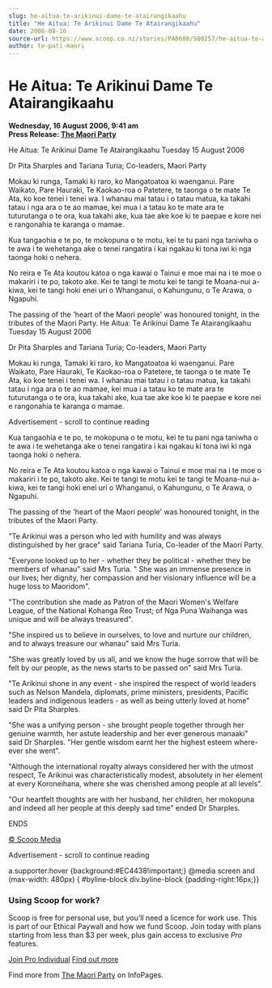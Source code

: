 ```yaml
---
slug: he-aitua-te-arikinui-dame-te-atairangikaahu
title: "He Aitua: Te Arikinui Dame Te Atairangikaahu"
date: 2006-08-16
source-url: https://www.scoop.co.nz/stories/PA0608/S00257/he-aitua-te-arikinui-dame-te-atairangikaahu.htm
author: te-pati-maori
---
```

He Aitua: Te Arikinui Dame Te Atairangikaahu
============================================

**Wednesday, 16 August 2006, 9:41 am**  
**Press Release: [The Maori Party](https://info.scoop.co.nz/The_Maori_Party)**

He Aitua: Te Arikinui Dame Te Atairangikaahu Tuesday 15 August 2006

Dr Pita Sharples and Tariana Turia; Co-leaders, Maori Party

Mokau ki runga, Tamaki ki raro, ko Mangatoatoa ki waenganui. Pare Waikato, Pare Hauraki, Te Kaokao-roa o Patetere, te taonga o te mate Te Ata, ko koe tenei i tenei wa. I whanau mai tatau i o tatau matua, ka takahi tatau i nga ara o te ao mamae, kei mua i a tatau ko te mate ara te tuturutanga o te ora, kua takahi ake, kua tae ake koe ki te paepae e kore nei e rangonahia te karanga o mamae.

Kua tangaohia e te po, te mokopuna o te motu, kei te tu pani nga taniwha o te awa i te wehetanga ake o tenei rangatira i kai ngakau ki tona iwi ki nga taonga hoki o nehera.

No reira e Te Ata koutou katoa o nga kawai o Tainui e moe mai na i te moe o makariri i te po, takoto ake. Kei te tangi te motu kei te tangi te Moana-nui a-kiwa, kei te tangi hoki enei uri o Whanganui, o Kahungunu, o Te Arawa, o Ngapuhi.

The passing of the 'heart of the Maori people' was honoured tonight, in the tributes of the Maori Party. He Aitua: Te Arikinui Dame Te Atairangikaahu Tuesday 15 August 2006

Dr Pita Sharples and Tariana Turia; Co-leaders, Maori Party

Mokau ki runga, Tamaki ki raro, ko Mangatoatoa ki waenganui. Pare Waikato, Pare Hauraki, Te Kaokao-roa o Patetere, te taonga o te mate Te Ata, ko koe tenei i tenei wa. I whanau mai tatau i o tatau matua, ka takahi tatau i nga ara o te ao mamae, kei mua i a tatau ko te mate ara te tuturutanga o te ora, kua takahi ake, kua tae ake koe ki te paepae e kore nei e rangonahia te karanga o mamae.

Advertisement - scroll to continue reading





Kua tangaohia e te po, te mokopuna o te motu, kei te tu pani nga taniwha o te awa i te wehetanga ake o tenei rangatira i kai ngakau ki tona iwi ki nga taonga hoki o nehera.

No reira e Te Ata koutou katoa o nga kawai o Tainui e moe mai na i te moe o makariri i te po, takoto ake. Kei te tangi te motu kei te tangi te Moana-nui a-kiwa, kei te tangi hoki enei uri o Whanganui, o Kahungunu, o Te Arawa, o Ngapuhi.

The passing of the 'heart of the Maori people' was honoured tonight, in the tributes of the Maori Party.

"Te Arikinui was a person who led with humility and was always distinguished by her grace" said Tariana Turia, Co-leader of the Maori Party.

"Everyone looked up to her - whether they be political - whether they be members of whanau" said Mrs Turia. " She was an immense presence in our lives; her dignity, her compassion and her visionary influence will be a huge loss to Maoridom".

"The contribution she made as Patron of the Maori Women's Welfare League, of the National Kohanga Reo Trust; of Nga Puna Waihanga was unique and will be always treasured".

"She inspired us to believe in ourselves, to love and nurture our children, and to always treasure our whanau" said Mrs Turia.

"She was greatly loved by us all, and we know the huge sorrow that will be felt by our people, as the news starts to be passed on" said Mrs Turia.

"Te Arikinui shone in any event - she inspired the respect of world leaders such as Nelson Mandela, diplomats, prime ministers, presidents, Pacific leaders and indigenous leaders - as well as being utterly loved at home" said Dr Pita Sharples.

"She was a unifying person - she brought people together through her genuine warmth, her astute leadership and her ever generous manaaki" said Dr Sharples. "Her gentle wisdom earnt her the highest esteem where-ever she went".

"Although the international royalty always considered her with the utmost respect, Te Arikinui was characteristically modest, absolutely in her element at every Koroneihana, where she was cherished among people at all levels".

"Our heartfelt thoughts are with her husband, her children, her mokopuna and indeed all her people at this deeply sad time" ended Dr Sharples.

ENDS

  

[© Scoop Media](http://www.scoop.co.nz/about/terms.html)  

Advertisement - scroll to continue reading



a.supporter:hover {background:#EC4438!important;} @media screen and (max-width: 480px) { #byline-block div.byline-block {padding-right:16px;}}

### Using Scoop for work?

Scoop is free for personal use, but you’ll need a licence for work use. This is part of our Ethical Paywall and how we fund Scoop. Join today with plans starting from less than $3 per week, plus gain access to exclusive _Pro_ features.  
  
[Join Pro Individual](https://pro.scoop.co.nz/Individual/?from=ProIn24) [Find out more](https://pro.scoop.co.nz/using-scoop-for-work/?from=ProIn24)

Find more from [The Maori Party](https://info.scoop.co.nz/The_Maori_Party) on InfoPages.